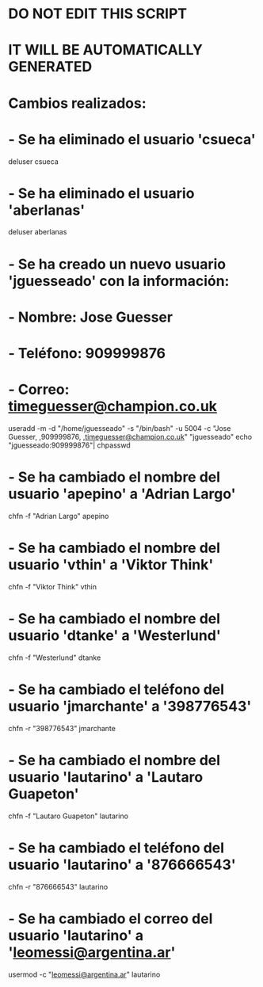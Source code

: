 # DO NOT EDIT THIS SCRIPT 
# IT WILL BE AUTOMATICALLY GENERATED

# Cambios realizados:
# - Se ha eliminado el usuario 'csueca'
deluser csueca

# - Se ha eliminado el usuario 'aberlanas'
deluser aberlanas

# - Se ha creado un nuevo usuario 'jguesseado' con la información:
#   - Nombre: Jose Guesser
#   - Teléfono: 909999876
#   - Correo: timeguesser@champion.co.uk
useradd -m -d "/home/jguesseado" -s "/bin/bash" -u 5004 -c "Jose Guesser, ,909999876, ,timeguesser@champion.co.uk" "jguesseado"
echo "jguesseado:909999876"| chpasswd 

# - Se ha cambiado el nombre del usuario 'apepino' a 'Adrian Largo'
chfn -f "Adrian Largo" apepino

# - Se ha cambiado el nombre del usuario 'vthin' a 'Viktor Think'
chfn -f "Viktor Think" vthin

# - Se ha cambiado el nombre del usuario 'dtanke' a 'Westerlund'
chfn -f "Westerlund" dtanke

# - Se ha cambiado el teléfono del usuario 'jmarchante' a '398776543'
chfn -r "398776543" jmarchante

# - Se ha cambiado el nombre del usuario 'lautarino' a 'Lautaro Guapeton'
chfn -f "Lautaro Guapeton" lautarino

# - Se ha cambiado el teléfono del usuario 'lautarino' a '876666543'
chfn -r "876666543" lautarino

# - Se ha cambiado el correo del usuario 'lautarino' a 'leomessi@argentina.ar'
usermod -c "leomessi@argentina.ar" lautarino


